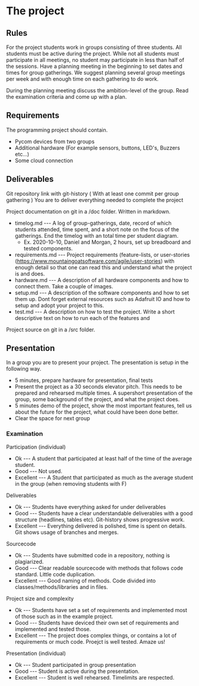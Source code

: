 # The project

## Rules

For the project students work in groups consisting of three students. All students must be active during the project. While not all students must participate in all meetings, no student may participate in less than half of the sessions. Have a planning meeting in the beginning to set dates and times for group gatherings. We suggest planning several group meetings per week and with enough time on each gathering to do work. 

During the planning meeting discuss the ambition-level of the group. Read the examination criteria and come up with a plan. 

## Requirements

The programming project should contain.
 * Pycom devices from two groups
 * Additional hardware (For example sensors, buttons, LED's, Buzzers etc...)
 * Some cloud connection

 
 ## Deliverables
 
 Git repository link with git-history ( With at least one commit per group gathering )
 You are to deliver everything needed to complete the project
 
 Project documentation on git in a /doc folder. Written in markdown.
  * timelog.md --- A log of group-gatherings, date, record of which students attended, time spent, and a short note on the focus of the gatherings. End the timelog with an total time per student diagram. 
    * Ex. 2020-10-10, Daniel and Morgan, 2 hours, set up breadboard and tested components.
  * requirements.md --- Project requirements (feature-lists, or user-stories (https://www.mountaingoatsoftware.com/agile/user-stories) with enough detail so that one can read this and understand what the project is and does.
  * hardware.md --- A description of all hardware components and how to connect them. Take a couple of images.
  * setup.md --- A description of the software components and how to set them up. Dont forget external resources such as Adafruit IO and how to setup and adopt your project to this. 
  * test.md --- A description on how to test the project. Write a short descriptive text on how to run each of the features and
  
 Project source on git in a /src folder.

## Presentation

In a group you are to present your project. The presentation is setup in the following way.
 * 5 minutes, prepare hardware for presentation, final tests
 * Present the project as a 30 seconds elevator pitch. This needs to be prepared and rehearsed multiple times. A supershort presentation of the group, some background of the project, and what the project does. 
 * 5 minutes demo of the project, show the most important features, tell us about the future for the project, what could have been done better.
 * Clear the space for next group
 
### Examination

Participation (individual)
 * Ok --- A student that participated at least half of the time of the average student.
 * Good --- Not used.
 * Excellent --- A Student that participated as much as the average student in the group (when removing students with F)

Deliverables
 * Ok --- Students have everything asked for under deliverables
 * Good --- Students have a clear understandable deliverables with a good structure (headlines, tables etc). Git-history shows progressive work.
 * Excellent --- Everything delivered is polished, time is spent on details. Git shows usage of branches and merges. 
 
Sourcecode
 * Ok --- Students have submitted code in a repository, nothing is plagiarized.
 * Good --- Clear readable sourcecode with methods that follows code standard. Little code duplication. 
 * Excellent --- Good naming of methods. Code divided into classes/methods/libraries and in files. 
 
Project size and complexity
 * Ok --- Students have set a set of requirements and implemented most of those such as in the example project.
 * Good --- Students have deviced their own set of requirements and implemented and tested those.
 * Excellent --- The project does complex things, or contains a lot of requirements or much code. Proejct is well tested. Amaze us!
 
Presentation (individual)
 * Ok --- Student participated in group presentation
 * Good --- Student is active during the presentation. 
 * Excellent --- Student is well rehearsed. Timelimits are respected.
 
